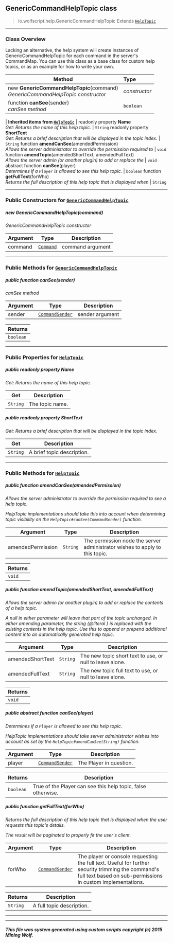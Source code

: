 ## GenericCommandHelpTopic __class__

>io.wolfscript.help.GenericCommandHelpTopic
>Extends [`HelpTopic`](HelpTopic.md)

---

### Class Overview

Lacking an alternative, the help system will create instances of GenericCommandHelpTopic for each command in the server's CommandMap. You can use this class as a base class for custom help topics, or as an example for how to write your own.

Method | Type   
--- | :--- 
new __GenericCommandHelpTopic__(command) <br> _GenericCommandHelpTopic constructor_ | _constructor_
 function __canSee__(sender) <br> _canSee method_ | `boolean`
 |
__Inherited items from [`HelpTopic`](HelpTopic.md)__ |
 readonly property __Name__ <br> _Get: Returns the name of this help topic._ | `String`
 readonly property __ShortText__ <br> _Get: Returns a brief description that will be displayed in the topic index._ | `String`
 function __amendCanSee__(amendedPermission) <br> _Allows the server administrator to override the permission required to_ | `void`
 function __amendTopic__(amendedShortText, amendedFullText) <br> _Allows the server admin (or another plugin) to add or replace the_ | `void`
abstract function __canSee__(player) <br> _Determines if a `Player` is allowed to see this help topic._ | `boolean`
 function __getFullText__(forWho) <br> _Returns the full description of this help topic that is displayed when_ | `String`





---

### Public Constructors for [`GenericCommandHelpTopic`](GenericCommandHelpTopic.md)

##### <a id='genericcommandhelptopic'></a>new __GenericCommandHelpTopic__(command) 

_GenericCommandHelpTopic constructor_

Argument | Type | Description  
--- | --- | --- 
command | [`Command`](../command/Command.md) | command argument

---

### Public Methods for [`GenericCommandHelpTopic`](GenericCommandHelpTopic.md)

##### <a id='cansee'></a>public  function __canSee__(sender)

_canSee method_

Argument | Type | Description  
--- | --- | --- 
sender | [`CommandSender`](../command/CommandSender.md) | sender argument

Returns | 
--- | 
`boolean` |


---

### Public Properties for [`HelpTopic`](HelpTopic.md)

##### <a id='name'></a>public  readonly property __Name__

_Get: Returns the name of this help topic._

Get | Description
--- | --- 
`String` | The topic name.



##### <a id='shorttext'></a>public  readonly property __ShortText__

_Get: Returns a brief description that will be displayed in the topic index._

Get | Description
--- | --- 
`String` | A brief topic description.



---

### Public Methods for [`HelpTopic`](HelpTopic.md)

##### <a id='amendcansee'></a>public  function __amendCanSee__(amendedPermission)

_Allows the server administrator to override the permission required to see a help topic. <p> HelpTopic implementations should take this into account when determining topic visibility on the `HelpTopic#canSee(CommandSender)` function._

Argument | Type | Description  
--- | --- | --- 
amendedPermission | `String` | The permission node the server administrator wishes to apply to this topic.

Returns | 
--- | 
`void` |


##### <a id='amendtopic'></a>public  function __amendTopic__(amendedShortText, amendedFullText)

_Allows the server admin (or another plugin) to add or replace the contents of a help topic. <p> A null in either parameter will leave that part of the topic unchanged. In either amending parameter, the string {@literal <text>} is replaced with the existing contents in the help topic. Use this to append or prepend additional content into an automatically generated help topic._

Argument | Type | Description  
--- | --- | --- 
amendedShortText | `String` | The new topic short text to use, or null to leave alone.
amendedFullText | `String` | The new topic full text to use, or null to leave alone.

Returns | 
--- | 
`void` |


##### <a id='cansee'></a>public abstract function __canSee__(player)

_Determines if a `Player` is allowed to see this help topic. <p> HelpTopic implementations should take server administrator wishes into account as set by the `HelpTopic#amendCanSee(String)` function._

Argument | Type | Description  
--- | --- | --- 
player | [`CommandSender`](../command/CommandSender.md) | The Player in question.

Returns | Description
--- | --- 
`boolean` | True of the Player can see this help topic, false otherwise.


##### <a id='getfulltext'></a>public  function __getFullText__(forWho)

_Returns the full description of this help topic that is displayed when the user requests this topic's details. <p> The result will be paginated to properly fit the user's client._

Argument | Type | Description  
--- | --- | --- 
forWho | [`CommandSender`](../command/CommandSender.md) | The player or console requesting the full text. Useful for further security trimming the command's full text based on sub-permissions in custom implementations.

Returns | Description
--- | --- 
`String` | A full topic description.


---


---


##### This file was system generated using custom scripts copyright (c) 2015 Mining Wolf.
	

